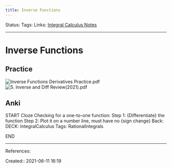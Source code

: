 ```yaml
---
title: Inverse Functions
---
```

Status:
Tags:
Links: [Integral Calculus Notes](out/integral-calculus-notes.md)
___
# Inverse Functions
## Practice
![Inverse Functions Derivatives Practice.pdf](None)
![5. Inverse and Diff Review(2021).pdf](None)
## Anki
START
Cloze
Checking for a one-to-one function:
Step 1: {Differentiate} the function
Step 2: Plot it on a number line, must have no {sign change}
Back: 
DECK: IntegralCalculus
Tags: RationalIntegrals
<!--ID: 1623789433581-->
END
___
References:

Created:: 2021-06-11 16:19